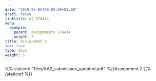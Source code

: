 ```yaml
---
date: "2019-05-05T00:00:00+01:00"
draft: false
linktitle: A2_STA414
menu:
  example:
    parent: Assignments STA414
    weight: 3
title: Assignment 2
toc: true
type: docs
weight: 3
---
```


{{% staticref "files/AA2_submission_updated.pdf" %}}Assignment 2 {{% /staticref %}}